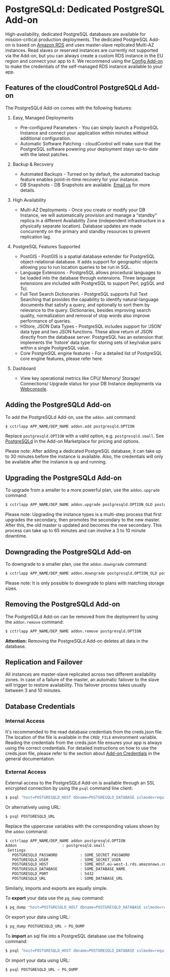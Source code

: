 # PostgreSQLd: Dedicated PostgreSQL Add-on

High-availability, dedicated PostgreSQL databases are available for
mission-critical production deployments. The dedicated PostgreSQL Add-on is
based on [Amazon RDS] and uses master-slave replicated Multi-AZ instances. Read
slaves or reserved instances are currently not supported via the Add-on, but
you can always create a custom RDS instance in the EU region and connect your
app to it. We recommend using the [Config Add-on] to make the credentials of
the self-managed RDS instance available to your app.

## Features of the cloudControl PostgreSQLd Add-on

The PostgreSQLd Add-on comes with the following features:

1. Easy, Managed Deployments
    - Pre-configured Parameters - You can simply launch a PostgreSQL Instance
    and connect your application within minutes without additional
    configuration.
    - Automatic Software Patching - cloudControl will make sure that the
    PostgreSQL software powering your deployment stays up-to-date with the
    latest patches.

2. Backup & Recovery
    - Automated Backups - Turned on by default, the automated backup feature
    enables point-in-time recovery for your instance.
    - DB Snapshots - DB Snapshots are available. [Email us] for more details.

3. High Availability
    - Multi-AZ Deployments - Once you create or modify your DB Instance, we
    will automatically provision and manage a “standby” replica in a
    different Availability Zone (independent infrastructure in a physically
    separate location). Database updates are made concurrently on the primary
    and standby resources to prevent replication lag.

4. PostgreSQL Features Supported
    - PostGIS - PostGIS is a spatial database extender for PostgreSQL
    object-relational database. It adds support for geographic objects
    allowing you to run location queries to be run in SQL.
    - Language Extensions - PostgreSQL allows procedural languages to be loaded
    into the database through extensions. Three language extensions are
    included with PostgreSQL to support Perl, pgSQL and Tcl.
    - Full Text Search Dictionaries - PostgreSQL supports Full Text Searching
    that provides the capability to identify natural-language documents that
    satisfy a query, and optionally to sort them by relevance to the query.
    Dictionaries, besides improving search quality, normalization and removal
    of stop words also improve performance of queries.
    - HStore, JSON Data Types - PostgreSQL includes support for ‘JSON’ data
    type and two JSON functions. These allow return of JSON directly from the
    database server. PostgreSQL has an extension that implements the ‘hstore’
    data type for storing sets of key/value pairs within a single PostgreSQL
    value.
    - Core PostgreSQL engine features - For a detailed list of PostgreSQL core
    engine features, please refer here.

5. Dashboard
    - View key operational metrics like CPU/ Memory/ Storage/ Connections/ Upgrade status for your DB Instance deployments via [Webconsole].

## Adding the PostgreSQLd Add-on

To add the PostgreSQLd Add-on, use the `addon.add` command:
~~~bash
$ cctrlapp APP_NAME/DEP_NAME addon.add postgresqld.OPTION
~~~
Replace `postgresqld.OPTION` with a valid option, e.g. `postgresqld.small`. See
[PostgreSQLd] in the Add-on Marketplace for pricing and options.

Please note: After adding a dedicated PostgreSQL database, it can take up to 30
minutes before the instance is available. Also, the credentials will only be
available after the instance is up and running.

## Upgrading the PostgreSQLd Add-on

To upgrade from a smaller to a more powerful plan, use the `addon.upgrade` command:
~~~bash
$ cctrlapp APP_NAME/DEP_NAME addon.upgrade postgresqld.OPTION_OLD postgresqld.OPTION_NEW
~~~

Please note: Upgrading the instance types is a multi-step process that first
upgrades the secondary, then promotes the secondary to the new master. After
this, the old master is updated and becomes the new secondary. This process
can take up to 65 minutes and can involve a 3 to 10 minute downtime.

## Downgrading the PostgreSQLd Add-on

To downgrade to a smaller plan, use the `addon.downgrade` command:
~~~bash
$ cctrlapp APP_NAME/DEP_NAME addon.downgrade postgresqld.OPTION_OLD postgresqld.OPTION_NEW
~~~

Please note: It is only possible to downgrade to plans with matching storage
sizes.

## Removing the PostgreSQLd Add-on

The PostgreSQLd Add-on can be removed from the deployment by using the
`addon.remove` command:
~~~bash
$ cctrlapp APP_NAME/DEP_NAME addon.remove postgresqld.OPTION
~~~

**Attention:** Removing the PostgreSQLd Add-on deletes all data in the database.

## Replication and Failover

All instances are master-slave replicated across two different availability
zones. In case of a failure of the master, an automatic failover to the slave
will trigger to restore availability. This failover process takes usually
between 3 and 10 minutes.

## Database Credentials

### Internal Access

It's recommended to the read database credentials from the creds.json file. The
location of the file is available in the `CRED_FILE` environment variable.
Reading the credentials from the creds.json file ensures your app is always
using the correct credentials. For detailed instructions on how to use the
creds.json file, please refer to the section about [Add-on Credentials] in the
general documentation.

### External Access

External access to the PostgreSQLd Add-on is available through an SSL encrypted
connection by using the `psql` command line client:
~~~bash
$ psql "host=POSTGRESQLD_HOST dbname=POSTGRESQLD_DATABASE sslmode=require" -U POSTGRESQLD_USERNAME
~~~

Or alternatively using URL:
~~~bash
$ psql POSTGRESQLD_URL
~~~

Replace the uppercase variables with the corresponding values shown by the `addon` command:
~~~bash
$ cctrlapp APP_NAME/DEP_NAME addon postgresqld.OPTION
Addon                    : postgresqld.small
 Settings
   POSTGRESQLD_PASSWORD          : SOME_SECRET_PASSWORD
   POSTGRESQLD_USER              : SOME_SECRET_USER
   POSTGRESQLD_HOST              : SOME_HOST.eu-west-1.rds.amazonaws.com
   POSTGRESQLD_DATABASE          : SOME_DATABASE_NAME
   POSTGRESQLD_PORT              : 5432
   POSTGRESQLD_URL               : SOME_DATABASE_URL
~~~

Similarly, imports and exports are equally simple.

To **export** your data use the `pg_dump` command:
~~~bash
$ pg_dump "host=POSTGRESQLD_HOST dbname=POSTGRESQLD_DATABASE sslmode=require" -U POSTGRESQLD_USERNAME > PG_DUMP
~~~
Or export your data using URL:
~~~bash
$ pg_dump POSTGRESQLD_URL > PG_DUMP
~~~

To **import** an sql file into a PostgreSQL database use the following command:
~~~bash
$ psql "host=POSTGRESQLD_HOST dbname=POSTGRESQLD_DATABASE sslmode=require" -U POSTGRESQLD_USERNAME < PG_DUMP
~~~
Or import your data using URL:
~~~bash
$ psql POSTGRESQLD_URL < PG_DUMP
~~~

[Amazon RDS]: http://aws.amazon.com/rds/
[Config Add-on]: https://www.cloudcontrol.com/add-ons/config
[PostgreSQLd]: https://www.cloudcontrol.com/add-ons/postgresqld
[Add-on Credentials]: https://www.cloudcontrol.com/dev-center/platform-documentation#add-ons
[Email us]: mailto:support@cloudcontrol.de
[Webconsole]: https://www.cloudcontrol.com/console/login